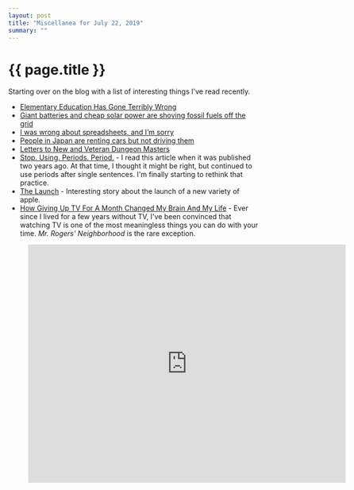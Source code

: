 ```yaml
---
layout: post
title: "Miscellanea for July 22, 2019"
summary: ""
---
```


# {{ page.title }}

Starting over on the blog with a list of interesting things I've read recently.

- [Elementary Education Has Gone Terribly Wrong](https://www.theatlantic.com/magazine/archive/2019/08/the-radical-case-for-teaching-kids-stuff/592765/)
- [Giant batteries and cheap solar power are shoving fossil fuels off the grid](https://www.sciencemag.org/news/2019/07/giant-batteries-and-cheap-solar-power-are-shoving-fossil-fuels-grid)
- [I was wrong about spreadsheets, and I’m sorry](https://www.reifyworks.com/writing/2017-01-25-i-was-wrong-about-spreadsheets-and-im-sorry)
- [People in Japan are renting cars but not driving them](https://www.theverge.com/2019/7/5/20683406/japan-car-sharing-renting-not-driving-private-space-orix-times24)
- [Letters to New and Veteran Dungeon Masters](http://slyflourish.com/letters_to_dungeon_masters.html)
- [Stop. Using. Periods. Period.](https://www.washingtonpost.com/news/wonk/wp/2016/06/13/stop-using-periods-period-2/) - I read this article when it was published two years ago. At that time, I thought it might be right, but continued to use periods after single sentences. I'm finally starting to rethink that practice.
- [The Launch](https://story.californiasunday.com/cosmic-crisp-apple-launch) - Interesting story about the launch of a new variety of apple.
- [How Giving Up TV For A Month Changed My Brain And My Life](https://www.fastcompany.com/3060491/what-happened-to-my-brain-after-a-month-without-watching-tv) - Ever since I lived for a few years without TV, I've been convinced that watching TV is one of the most meaningless things you can do with your time. *Mr. Rogers' Neighborhood* is the rare exception.

<figure>
  <div class="video-container">
    <iframe width="640" height="480" src="https://www.youtube.com/embed/-VLEPhfEN2M?rel=0" frameborder="0" allow="accelerometer; autoplay; encrypted-media; gyroscope; picture-in-picture" allowfullscreen></iframe>
  </div>
</figure>
